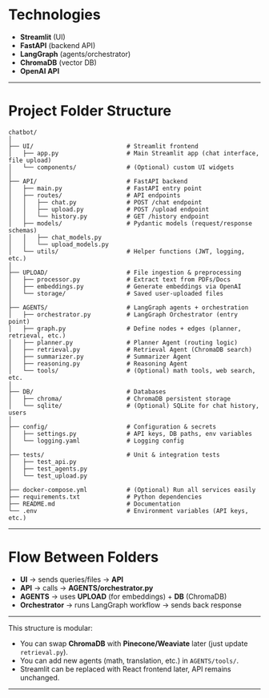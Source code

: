 # Technologies

* **Streamlit** (UI)
* **FastAPI** (backend API)
* **LangGraph** (agents/orchestrator)
* **ChromaDB** (vector DB)
* **OpenAI API**

---

#  Project Folder Structure

```
chatbot/
│
├── UI/                          # Streamlit frontend
│   ├── app.py                   # Main Streamlit app (chat interface, file upload)
│   └── components/              # (Optional) custom UI widgets
│
├── API/                         # FastAPI backend
│   ├── main.py                  # FastAPI entry point
│   ├── routes/                  # API endpoints
│   │   ├── chat.py              # POST /chat endpoint
│   │   ├── upload.py            # POST /upload endpoint
│   │   └── history.py           # GET /history endpoint
│   ├── models/                  # Pydantic models (request/response schemas)
│   │   ├── chat_models.py
│   │   └── upload_models.py
│   └── utils/                   # Helper functions (JWT, logging, etc.)
│
├── UPLOAD/                      # File ingestion & preprocessing
│   ├── processor.py             # Extract text from PDFs/Docs
│   ├── embeddings.py            # Generate embeddings via OpenAI
│   └── storage/                 # Saved user-uploaded files
│
├── AGENTS/                      # LangGraph agents + orchestration
│   ├── orchestrator.py          # LangGraph Orchestrator (entry point)
│   ├── graph.py                 # Define nodes + edges (planner, retrieval, etc.)
│   ├── planner.py               # Planner Agent (routing logic)
│   ├── retrieval.py             # Retrieval Agent (ChromaDB search)
│   ├── summarizer.py            # Summarizer Agent
│   ├── reasoning.py             # Reasoning Agent
│   └── tools/                   # (Optional) math tools, web search, etc.
│
├── DB/                          # Databases
│   ├── chroma/                  # ChromaDB persistent storage
│   └── sqlite/                  # (Optional) SQLite for chat history, users
│
├── config/                      # Configuration & secrets
│   ├── settings.py              # API keys, DB paths, env variables
│   └── logging.yaml             # Logging config
│
├── tests/                       # Unit & integration tests
│   ├── test_api.py
│   ├── test_agents.py
│   └── test_upload.py
│
├── docker-compose.yml           # (Optional) Run all services easily
├── requirements.txt             # Python dependencies
├── README.md                    # Documentation
└── .env                         # Environment variables (API keys, etc.)
```

---

#  Flow Between Folders

* **UI** → sends queries/files → **API**
* **API** → calls → **AGENTS/orchestrator.py**
* **AGENTS** → uses **UPLOAD** (for embeddings) + **DB** (ChromaDB)
* **Orchestrator** → runs LangGraph workflow → sends back response

---

 This structure is modular:

* You can swap **ChromaDB** with **Pinecone/Weaviate** later (just update `retrieval.py`).
* You can add new agents (math, translation, etc.) in `AGENTS/tools/`.
* Streamlit can be replaced with React frontend later, API remains unchanged.

---

